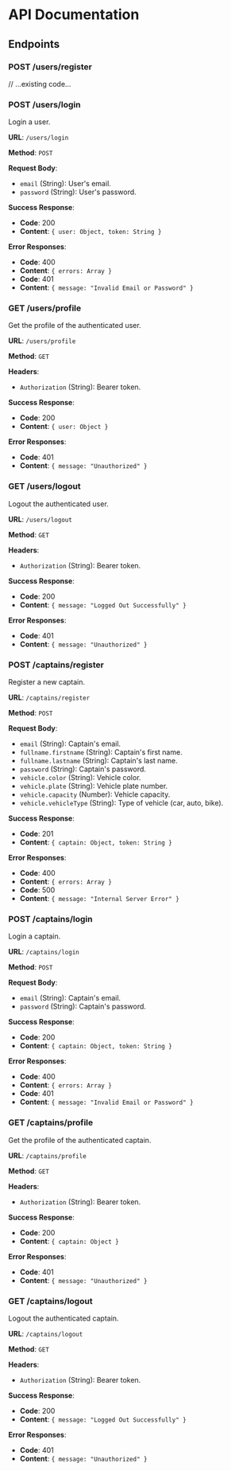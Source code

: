 # API Documentation

## Endpoints

### POST /users/register
// ...existing code...

### POST /users/login

Login a user.

**URL**: `/users/login`

**Method**: `POST`

**Request Body**:
- `email` (String): User's email.
- `password` (String): User's password.

**Success Response**:
- **Code**: 200
- **Content**: `{ user: Object, token: String }`

**Error Responses**:
- **Code**: 400
- **Content**: `{ errors: Array }`
- **Code**: 401
- **Content**: `{ message: "Invalid Email or Password" }`

### GET /users/profile

Get the profile of the authenticated user.

**URL**: `/users/profile`

**Method**: `GET`

**Headers**:
- `Authorization` (String): Bearer token.

**Success Response**:
- **Code**: 200
- **Content**: `{ user: Object }`

**Error Responses**:
- **Code**: 401
- **Content**: `{ message: "Unauthorized" }`

### GET /users/logout

Logout the authenticated user.

**URL**: `/users/logout`

**Method**: `GET`

**Headers**:
- `Authorization` (String): Bearer token.

**Success Response**:
- **Code**: 200
- **Content**: `{ message: "Logged Out Successfully" }`

**Error Responses**:
- **Code**: 401
- **Content**: `{ message: "Unauthorized" }`

### POST /captains/register

Register a new captain.

**URL**: `/captains/register`

**Method**: `POST`

**Request Body**:
- `email` (String): Captain's email.
- `fullname.firstname` (String): Captain's first name.
- `fullname.lastname` (String): Captain's last name.
- `password` (String): Captain's password.
- `vehicle.color` (String): Vehicle color.
- `vehicle.plate` (String): Vehicle plate number.
- `vehicle.capacity` (Number): Vehicle capacity.
- `vehicle.vehicleType` (String): Type of vehicle (car, auto, bike).

**Success Response**:
- **Code**: 201
- **Content**: `{ captain: Object, token: String }`

**Error Responses**:
- **Code**: 400
- **Content**: `{ errors: Array }`
- **Code**: 500
- **Content**: `{ message: "Internal Server Error" }`

### POST /captains/login

Login a captain.

**URL**: `/captains/login`

**Method**: `POST`

**Request Body**:
- `email` (String): Captain's email.
- `password` (String): Captain's password.

**Success Response**:
- **Code**: 200
- **Content**: `{ captain: Object, token: String }`

**Error Responses**:
- **Code**: 400
- **Content**: `{ errors: Array }`
- **Code**: 401
- **Content**: `{ message: "Invalid Email or Password" }`

### GET /captains/profile

Get the profile of the authenticated captain.

**URL**: `/captains/profile`

**Method**: `GET`

**Headers**:
- `Authorization` (String): Bearer token.

**Success Response**:
- **Code**: 200
- **Content**: `{ captain: Object }`

**Error Responses**:
- **Code**: 401
- **Content**: `{ message: "Unauthorized" }`

### GET /captains/logout

Logout the authenticated captain.

**URL**: `/captains/logout`

**Method**: `GET`

**Headers**:
- `Authorization` (String): Bearer token.

**Success Response**:
- **Code**: 200
- **Content**: `{ message: "Logged Out Successfully" }`

**Error Responses**:
- **Code**: 401
- **Content**: `{ message: "Unauthorized" }`
